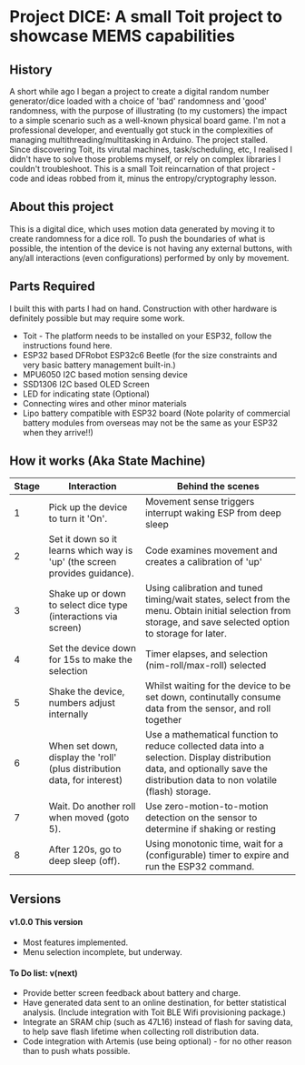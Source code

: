 # Project DICE: A small Toit project to showcase MEMS capabilities

## History
A short while ago I began a project to create a digital random number generator/dice loaded with a choice of 'bad'
randomness and 'good' randomness, with the purpose of illustrating (to my customers) the impact to a simple scenario such as a well-known physical board game.
I'm not a professional developer, and eventually got stuck in the complexities of managing multithreading/multitasking in Arduino.  The project stalled.  
Since discovering Toit, its virutal machines, task/scheduling, etc, I realised I didn't have to solve those problems 
myself, or rely on complex libraries I couldn't troubleshoot.  This is a small Toit reincarnation of that project - code and ideas robbed from it, minus
the entropy/cryptography lesson.

## About this project
This is a digital dice, which uses motion data generated by moving it to create randomness for a dice roll.
To push the boundaries of what is possible, the intention of the device is not having any external buttons,
with any/all interactions (even configurations) performed by only by movement.

## Parts Required
I built this with parts I had on hand.  Construction with other hardware is definitely possible but may require some work.
- Toit - The platform needs to be installed on your ESP32, follow the instructions found here.
- ESP32 based DFRobot ESP32c6 Beetle (for the size constraints and very basic battery management built-in.)
- MPU6050 I2C based motion sensing device
- SSD1306 I2C based OLED Screen
- LED for indicating state (Optional)
- Connecting wires and other minor materials
- Lipo battery compatible with ESP32 board (Note polarity of commercial battery modules from overseas may not be the same as your ESP32 when they arrive!!)

## How it works (Aka State Machine)
| Stage | Interaction | Behind the scenes |
| - | - | - |
| 1 | Pick up the device to turn it 'On'. | Movement sense triggers interrupt waking ESP from deep sleep |
| 2 | Set it down so it learns which way is 'up' (the screen provides guidance). | Code examines movement and creates a calibration of 'up' |
| 3 | Shake up or down to select dice type (interactions via screen) | Using calibration and tuned timing/wait states, select from the menu. Obtain initial selection from storage, and save selected option to storage for later. |
| 4 | Set the device down for 15s to make the selection | Timer elapses, and selection (nim-roll/max-roll) selected |
| 5 | Shake the device, numbers adjust internally | Whilst waiting for the device to be set down, continutally consume data from the sensor, and roll together |
| 6 | When set down, display the 'roll' (plus distribution data, for interest) | Use a mathematical function to reduce collected data into a selection.  Display distribution data, and optionally save the distribution data to non volatile (flash) storage. |
| 7 | Wait.  Do another roll when moved (goto 5). | Use zero-motion-to-motion detection on the sensor to determine if shaking or resting |
| 8 | After 120s, go to deep sleep (off).  | Using monotonic time, wait for a (configurable) timer to expire and run the ESP32 command. |

## Versions

#### v1.0.0 This version
- Most features implemented.
- Menu selection incomplete, but underway.

#### To Do list: v(next)
- Provide better screen feedback about battery and charge.
- Have generated data sent to an online destination, for better statistical analysis.  (Include integration with Toit BLE Wifi provisioning package.)
- Integrate an SRAM chip (such as 47L16) instead of flash for saving data, to help save flash lifetime when collecting roll distribution data.
- Code integration with Artemis (use being optional) - for no other reason than to push whats possible.
